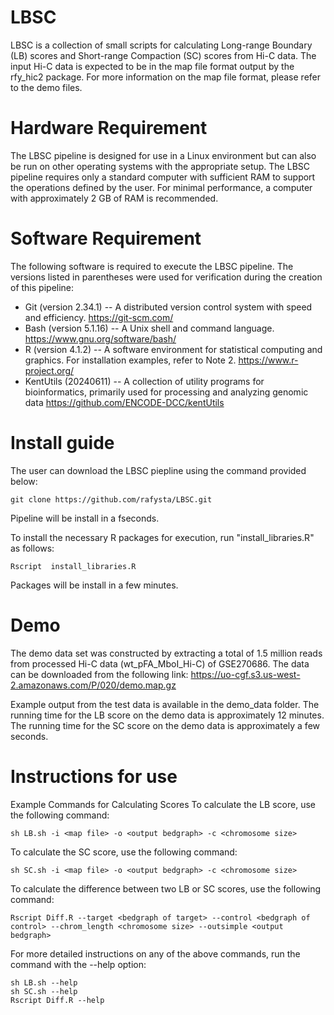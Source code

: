 # LBSC
LBSC is a collection of small scripts for calculating Long-range Boundary (LB) scores and Short-range Compaction (SC) scores from Hi-C data. The input Hi-C data is expected to be in the map file format output by the rfy_hic2 package. For more information on the map file format, please refer to the demo files. 

# Hardware Requirement
The LBSC pipeline is designed for use in a Linux environment but can also be run on other operating systems with the appropriate setup.
The LBSC pipeline requires only a standard computer with sufficient RAM to support the operations defined by the user. For minimal performance, a computer with approximately 2 GB of RAM is recommended.

# Software Requirement
The following software is required to execute the LBSC pipeline. The versions listed in parentheses were used for verification during the creation of this pipeline: 

+ Git (version 2.34.1) -- A distributed version control system with speed and efficiency. https://git-scm.com/
+ Bash (version 5.1.16) -- A Unix shell and command language. https://www.gnu.org/software/bash/
+ R (version 4.1.2) -- A software environment for statistical computing and graphics. For installation examples, refer to Note 2. https://www.r-project.org/
+ KentUtils (20240611) -- A collection of utility programs for bioinformatics, primarily used for processing and analyzing genomic data  https://github.com/ENCODE-DCC/kentUtils


# Install guide
The user can download the LBSC piepline using the command provided below:
```
git clone https://github.com/rafysta/LBSC.git
```
Pipeline will be install in a fseconds.


To install the necessary R packages for execution, run "install_libraries.R" as follows:

```
Rscript  install_libraries.R
```

Packages will be install in a few minutes.

# Demo
The demo data set was constructed by extracting a total of 1.5 million reads from processed Hi-C data (wt_pFA_MboI_Hi-C) of GSE270686. The data can be downloaded from the following link:  https://uo-cgf.s3.us-west-2.amazonaws.com/P/020/demo.map.gz

Example output from the test data is available in the demo_data folder. The running time for the LB score on the demo data is approximately 12 minutes. The running time for the SC score on the demo data is approximately a few seconds.

# Instructions for use
Example Commands for Calculating Scores
To calculate the LB score, use the following command:
```
sh LB.sh -i <map file> -o <output bedgraph> -c <chromosome size>
```

To calculate the SC score, use the following command:
```
sh SC.sh -i <map file> -o <output bedgraph> -c <chromosome size>
```

To calculate the difference between two LB or SC scores, use the following command:
```
Rscript Diff.R --target <bedgraph of target> --control <bedgraph of control> --chrom_length <chromosome size> --outsimple <output bedgraph>
```

For more detailed instructions on any of the above commands, run the command with the --help option:
```
sh LB.sh --help
sh SC.sh --help
Rscript Diff.R --help
```

